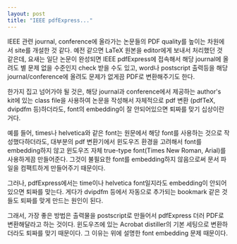 ```yaml
---
layout: post
title: "IEEE pdfExpress..."
---
```


IEEE 관련 journal, conference에 올라가는 논문들의 PDF quality를 높이는 차원에서 site를 개설한 것 같다. 예전 같으면 LaTeX 원본을 editor에게 보내서 처리했던 것 같은데, 요새는 일단 논문이 완성되면 IEEE pdfExpress에 접속해서 해당 journal에 올려도 별 문제 없을 수준인지 check 받을 수도 있고, word나 postscript 출력등을 해당 journal/conference에 올려도 문제가 없게끔 PDF로 변환해주기도 한다.

한가지 집고 넘어가야 될 것은, 해당 journal과 conference에서 제공하는 author's kit에 있는 class file을 사용하여 논문을 작성해서 자체적으로 pdf 변환 (pdfTeX, dvipdfm 등)하더라도, font의 embedding이 잘 안되어있으면 퇴짜를 맞기 십상이란 거다.

예를 들어, times나 helvetica와 같은 font는 원문에서 해당 font를 사용하는 것으로 작성했다하더라도, 대부분의 pdf 변환기에서 윈도우즈 환경을 고려해서 font를 embedding하지 않고 윈도우즈 자체 true-type font(Times New Roman, Arial)를 사용하게끔 만들어준다. 그것이 불필요한 font를 embedding하지 않음으로써 문서 파일을 컴팩트하게 만들어주기 때문이다.

그러나, pdfExpress에서는 time이나 helvetica font일지라도 embedding이 안되어있으면 퇴짜를 맞는다. 게다가 dvipdfm 등에서 자동으로 추가되는 bookmark 같은 것들도 퇴짜를 맞게 만드는 원인이 된다.

그래서, 가장 좋은 방법은 출력물을 postscript로 만들어서 pdfExpress 더러 PDF로 변환해달라고 하는 것이다. 윈도우즈에 있는 Acrobat distiller의 기본 세팅으로 변환하더라도 퇴짜를 맞기 때문이다. 그 이유는 위에 설명한 font embedding 문제 때문이다.

